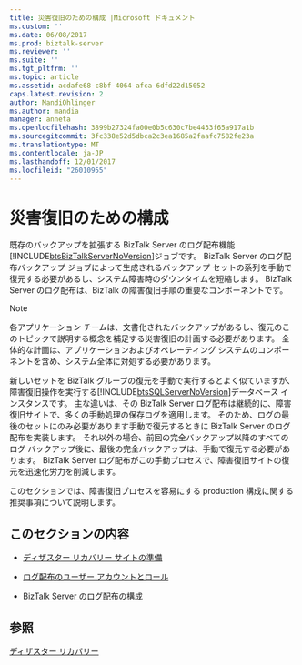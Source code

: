 ```yaml
---
title: 災害復旧のための構成 |Microsoft ドキュメント
ms.custom: ''
ms.date: 06/08/2017
ms.prod: biztalk-server
ms.reviewer: ''
ms.suite: ''
ms.tgt_pltfrm: ''
ms.topic: article
ms.assetid: acdafe68-c8bf-4064-afca-6dfd22d15052
caps.latest.revision: 2
author: MandiOhlinger
ms.author: mandia
manager: anneta
ms.openlocfilehash: 3899b27324fa00e0b5c630c7be4433f65a917a1b
ms.sourcegitcommit: 3fc338e52d5dbca2c3ea1685a2faafc7582fe23a
ms.translationtype: MT
ms.contentlocale: ja-JP
ms.lasthandoff: 12/01/2017
ms.locfileid: "26010955"
---
```

# <a name="configuring-for-disaster-recovery"></a>災害復旧のための構成
既存のバックアップを拡張する BizTalk Server のログ配布機能[!INCLUDE[btsBizTalkServerNoVersion](../includes/btsbiztalkservernoversion-md.md)]ジョブです。 BizTalk Server のログ配布バックアップ ジョブによって生成されるバックアップ セットの系列を手動で復元する必要があるし、システム障害時のダウンタイムを短縮します。 BizTalk Server のログ配布は、BizTalk の障害復旧手順の重要なコンポーネントです。  
  
> [!NOTE]  
>  各アプリケーション チームは、文書化されたバックアップがあるし、復元のこのトピックで説明する概念を補足する災害復旧の計画する必要があります。 全体的な計画は、アプリケーションおよびオペレーティング システムのコンポーネントを含め、システム全体に対処する必要があります。  
  
 新しいセットを BizTalk グループの復元を手動で実行するとよく似ていますが、障害復旧操作を実行する[!INCLUDE[btsSQLServerNoVersion](../includes/btssqlservernoversion-md.md)]データベース インスタンスです。 主な違いは、その BizTalk Server ログ配布は継続的に、障害復旧サイトで、多くの手動処理の保存ログを適用します。 そのため、ログの最後のセットにのみ必要があります手動で復元するときに BizTalk Server のログ配布を実装します。 それ以外の場合、前回の完全バックアップ以降のすべてのログ バックアップ後に、最後の完全バックアップは、手動で復元する必要があります。 BizTalk Server ログ配布がこの手動プロセスで、障害復旧サイトの復元を迅速化労力を削減します。  
  
 このセクションでは、障害復旧プロセスを容易にする production 構成に関する推奨事項について説明します。  
  
## <a name="in-this-section"></a>このセクションの内容  
  
-   [ディザスター リカバリー サイトの準備](../technical-guides/prepare-the-disaster-recovery-site.md)  
  
-   [ログ配布のユーザー アカウントとロール](../technical-guides/log-shipping-user-accounts-and-roles.md)  
  
-   [BizTalk Server のログ配布の構成](../technical-guides/configuring-biztalk-server-log-shipping.md)  
  
## <a name="see-also"></a>参照  
 [ディザスター リカバリー](../technical-guides/disaster-recovery.md)